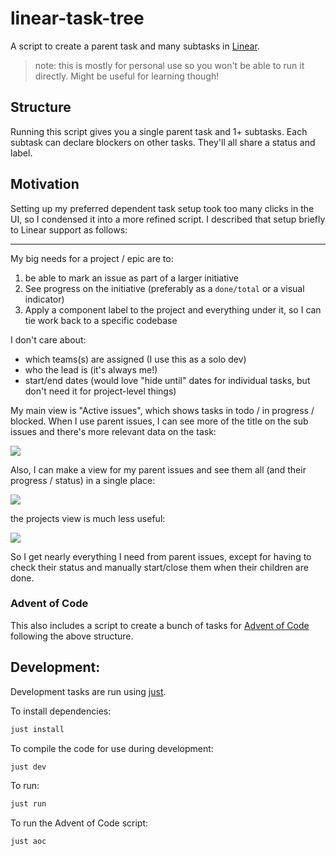 # linear-task-tree

A script to create a parent task and many subtasks in [Linear](https://linear.app/).

> note: this is mostly for personal use so you won't be able to run it directly. Might be useful for learning though!

## Structure

Running this script gives you a single parent task and 1+ subtasks. Each subtask can declare blockers on other tasks. They'll all share a status and label.

## Motivation

Setting up my preferred dependent task setup took too many clicks in the UI, so I condensed it into a more refined script. I described that setup briefly to Linear support as follows:

---

My big needs for a project / epic are to:

1. be able to mark an issue as part of a larger initiative
2. See progress on the initiative (preferably as a `done/total` or a visual indicator)
3. Apply a component label to the project and everything under it, so I can tie work back to a specific codebase

I don't care about:

- which teams(s) are assigned (I use this as a solo dev)
- who the lead is (it's always me!)
- start/end dates (would love "hide until" dates for individual tasks, but don't need it for project-level things)

My main view is "Active issues", which shows tasks in todo / in progress / blocked. When I use parent issues, I can see more of the title on the sub issues and there's more relevant data on the task:

![](https://cdn.zappy.app/e056a4a78556ecaf0f4fdfc2f3534ebe.png)

Also, I can make a view for my parent issues and see them all (and their progress / status) in a single place:

![](https://cdn.zappy.app/ecfaf2c6e4e61afc588e9548ed263d12.png)

the projects view is much less useful:

![](https://cdn.zappy.app/604c7da488b4338bd92b5fd418d7ff99.png)

So I get nearly everything I need from parent issues, except for having to check their status and manually start/close them when their children are done.

### Advent of Code

This also includes a script to create a bunch of tasks for [Advent of Code](https://adventofcode.com/) following the above structure.

## Development:

Development tasks are run using [just](https://github.com/casey/just).

To install dependencies:

```bash
just install
```

To compile the code for use during development:

```bash
just dev
```

To run:

```bash
just run
```

To run the Advent of Code script:

```bash
just aoc
```
